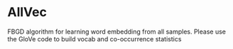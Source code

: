 # AllVec
FBGD algorithm for learning word embedding from all samples. Please use the GloVe code to build vocab and co-occurrence statistics

